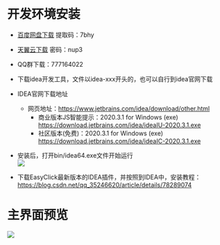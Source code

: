 # 开发环境安装
- [百度网盘下载](https://pan.baidu.com/s/124sTYQAZkedgfnTv3iFTZg) 提取码：7bhy
- [天翼云下载](https://cloud.189.cn/t/UbAjqanEzeMz) 密码：nup3
- QQ群下载：777164022
- 下载idea开发工具，文件以idea-xxx开头的，也可以自行到idea官网下载

- IDEA官网下载地址
    - 网页地址：https://www.jetbrains.com/idea/download/other.html
        - 商业版本JS智能提示：2020.3.1 for Windows (exe) https://download.jetbrains.com/idea/ideaIU-2020.3.1.exe
        - 社区版本(免费)：2020.3.1 for Windows (exe) https://download.jetbrains.com/idea/ideaIC-2020.3.1.exe
    
- 安装后，打开bin/idea64.exe文件开始运行
    <br/>
    <img src='/androidimg/getstart-1.jpg'/>
    
- 下载EasyClick最新版本的IDEA插件，并按照到IDEA中，安装教程：https://blog.csdn.net/qq_35246620/article/details/78289074

# 主界面预览

<img src='/androidimg/devtoos-overview.jpg'/>
